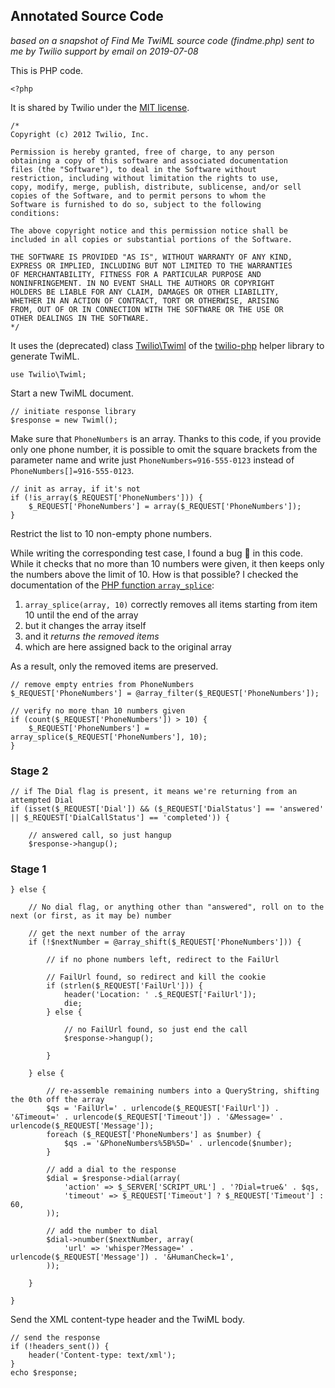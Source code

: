 ## Annotated Source Code

*based on a snapshot of Find Me TwiML source code (findme.php)
sent to me by Twilio support by email on 2019-07-08*

This is PHP code.

```
<?php
```

It is shared by Twilio under the
[MIT license](https://opensource.org/licenses/MIT).

```
/*
Copyright (c) 2012 Twilio, Inc.

Permission is hereby granted, free of charge, to any person
obtaining a copy of this software and associated documentation
files (the "Software"), to deal in the Software without
restriction, including without limitation the rights to use,
copy, modify, merge, publish, distribute, sublicense, and/or sell
copies of the Software, and to permit persons to whom the
Software is furnished to do so, subject to the following
conditions:

The above copyright notice and this permission notice shall be
included in all copies or substantial portions of the Software.

THE SOFTWARE IS PROVIDED "AS IS", WITHOUT WARRANTY OF ANY KIND,
EXPRESS OR IMPLIED, INCLUDING BUT NOT LIMITED TO THE WARRANTIES
OF MERCHANTABILITY, FITNESS FOR A PARTICULAR PURPOSE AND
NONINFRINGEMENT. IN NO EVENT SHALL THE AUTHORS OR COPYRIGHT
HOLDERS BE LIABLE FOR ANY CLAIM, DAMAGES OR OTHER LIABILITY,
WHETHER IN AN ACTION OF CONTRACT, TORT OR OTHERWISE, ARISING
FROM, OUT OF OR IN CONNECTION WITH THE SOFTWARE OR THE USE OR
OTHER DEALINGS IN THE SOFTWARE.
*/
```

It uses the (deprecated) class
[Twilio\Twiml](https://www.twilio.com/docs/libraries/reference/twilio-php/5.34.1/class-Twilio.Twiml.html)
of the [twilio-php](https://github.com/twilio/twilio-php) helper library
to generate TwiML.

```
use Twilio\Twiml;
```

Start a new TwiML document.

```
// initiate response library
$response = new Twiml();
```

Make sure that `PhoneNumbers` is an array. Thanks to this code, if you
provide only one phone number, it is possible to omit the square brackets
from the parameter name and write just `PhoneNumbers=916-555-0123` instead
of `PhoneNumbers[]=916-555-0123`.

```
// init as array, if it's not
if (!is_array($_REQUEST['PhoneNumbers'])) {
	$_REQUEST['PhoneNumbers'] = array($_REQUEST['PhoneNumbers']);
}
```

Restrict the list to 10 non-empty phone numbers.

While writing the corresponding test case, I found a bug 🐞  in this code.
While it checks that no more than 10 numbers were given, it then keeps only
the numbers above the limit of 10. How is that possible? I checked the
documentation of the
[PHP function `array_splice`](https://www.php.net/manual/en/function.array-splice.php):

1. `array_splice(array, 10)` correctly removes all items
   starting from item 10 until the end of the array
2. but it changes the array itself
3. and it *returns the removed items*
4. which are here assigned back to the original array

As a result, only the removed items are preserved.

```
// remove empty entries from PhoneNumbers
$_REQUEST['PhoneNumbers'] = @array_filter($_REQUEST['PhoneNumbers']);

// verify no more than 10 numbers given
if (count($_REQUEST['PhoneNumbers']) > 10) {
	$_REQUEST['PhoneNumbers'] = array_splice($_REQUEST['PhoneNumbers'], 10);
}
```

### Stage 2

```
// if The Dial flag is present, it means we're returning from an attempted Dial
if (isset($_REQUEST['Dial']) && ($_REQUEST['DialStatus'] == 'answered' || $_REQUEST['DialCallStatus'] == 'completed')) {

	// answered call, so just hangup
	$response->hangup();
```

### Stage 1

```
} else {

	// No dial flag, or anything other than "answered", roll on to the next (or first, as it may be) number

	// get the next number of the array
	if (!$nextNumber = @array_shift($_REQUEST['PhoneNumbers'])) {

		// if no phone numbers left, redirect to the FailUrl

		// FailUrl found, so redirect and kill the cookie
		if (strlen($_REQUEST['FailUrl'])) {
			header('Location: ' .$_REQUEST['FailUrl']);
			die;
		} else {

			// no FailUrl found, so just end the call
			$response->hangup();

		}

	} else {

		// re-assemble remaining numbers into a QueryString, shifting the 0th off the array
		$qs = 'FailUrl=' . urlencode($_REQUEST['FailUrl']) . '&Timeout=' . urlencode($_REQUEST['Timeout']) . '&Message=' . urlencode($_REQUEST['Message']);
		foreach ($_REQUEST['PhoneNumbers'] as $number) {
			$qs .= '&PhoneNumbers%5B%5D=' . urlencode($number);
		}

		// add a dial to the response
		$dial = $response->dial(array(
			'action' => $_SERVER['SCRIPT_URL'] . '?Dial=true&' . $qs,
			'timeout' => $_REQUEST['Timeout'] ? $_REQUEST['Timeout'] : 60,
		));

		// add the number to dial
		$dial->number($nextNumber, array(
			'url' => 'whisper?Message=' . urlencode($_REQUEST['Message']) . '&HumanCheck=1',
		));

	}

}
```

Send the XML content-type header and the TwiML body.

```
// send the response
if (!headers_sent()) {
	header('Content-type: text/xml');
}
echo $response;
```
